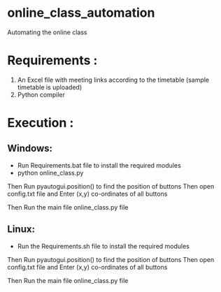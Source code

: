 # online_class_automation
Automating the online class

Requirements :
============

1) An Excel file with meeting links according to the timetable (sample timetable is uploaded)
2) Python compiler 

Execution :
==========

Windows:
-------
* Run Requirements.bat file to install the required modules
* python online_class.py

Then Run pyautogui.position() to find the position of buttons
Then open config.txt file and Enter (x,y) co-ordinates of all buttons

Then Run the main file online_class.py file

Linux:
-----
* Run the Requirements.sh file to install the required modules

Then Run pyautogui.position() to find the position of buttons
Then open config.txt file and Enter (x,y) co-ordinates of all buttons

Then Run the main file online_class.py file





